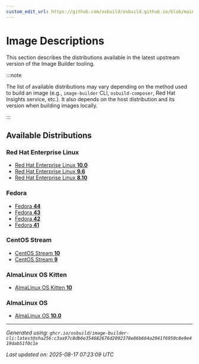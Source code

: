 ```yaml
---
custom_edit_url: https://github.com/osbuild/osbuild.github.io/blob/main/scripts/pull_image_descriptions.py
---
```


# Image Descriptions

<!--
[//]: # ( DO NOT MODIFY THIS FILE! )
[//]: # ( This content is generated by `scripts/pull_image_descriptions.py` )
[//]: # ( Generated on: 2025-08-17 07:23:09 UTC )
-->

This section describes the distributions available in the latest upstream version of the Image Builder tooling.

:::note

The list of available distributions may vary depending on the method used to build an image (e.g., `image-builder` CLI, `osbuild-composer`, Red Hat Insights service, etc.). It also depends on the host distribution and its version when building images locally.

:::

## Available Distributions

### Red Hat Enterprise Linux

- [Red Hat Enterprise Linux **10.0**](./00-rhel-10.0/index.md)
- [Red Hat Enterprise Linux **9.6**](./01-rhel-9.6/index.md)
- [Red Hat Enterprise Linux **8.10**](./02-rhel-8.10/index.md)

### Fedora

- [Fedora **44**](./03-fedora-44/index.md)
- [Fedora **43**](./04-fedora-43/index.md)
- [Fedora **42**](./05-fedora-42/index.md)
- [Fedora **41**](./06-fedora-41/index.md)

### CentOS Stream

- [CentOS Stream **10**](./07-centos-10/index.md)
- [CentOS Stream **9**](./08-centos-9/index.md)

### AlmaLinux OS Kitten

- [AlmaLinux OS Kitten **10**](./09-almalinux_kitten-10/index.md)

### AlmaLinux OS

- [AlmaLinux OS **10.0**](./10-almalinux-10.0/index.md)


---
*Generated using: `ghcr.io/osbuild/image-builder-cli:latest@sha256:c3aa97c8db6e354682676d2092378e86b664a2041f6950c8e9e419dab51f0c1e`*

*Last updated on: 2025-08-17 07:23:09 UTC*
